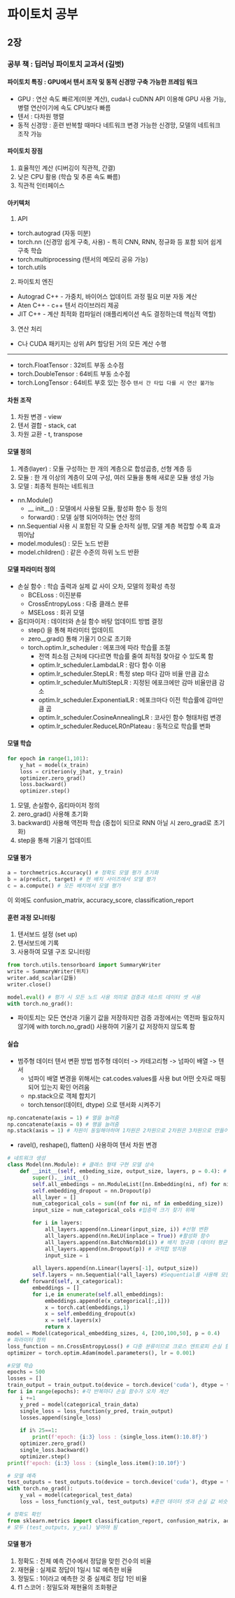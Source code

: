 # 파이토치 공부
## 2장
### 공부 책 : 딥러닝 파이토치 교과서 (길벗)

#### 파이토치 특징 : GPU에서 텐서 조작 및 동적 신경망 구축 가능한 프레임 워크
- GPU : 연산 속도 빠르게(미분 계산), cuda나 cuDNN API 이용해 GPU 사용 가능, 병렬 연산이기에 속도 CPU보다 빠름
- 텐서 : 다차원 행렬
- 동적 신경망 : 훈련 반복할 때마다 네트워크 변경 가능한 신경망, 모델의 네트워크 조작 가능

#### 파이토치 장점
1. 효율적인 계산 (디버깅이 직관적, 간결)
2. 낮은 CPU 활용 (학습 및 추론 속도 빠름)
3. 직관적 인터페이스

#### 아키텍처
1. API
- torch.autograd (자동 미분)
- torch.nn (신경망 쉽게 구축, 사용) - 특히 CNN, RNN, 정규화 등 포함 되어 쉽게 구축 학습
- torch.multiprocessing (텐서의 메모리 공유 가능)
- torch.utils

2. 파이토치 엔진
- Autograd C++ - 가중치, 바이어스 업데이트 과정 필요 미분 자동 계산
- Aten C++ - c++ 텐서 라이브러리 제공
- JIT C++ - 계산 최적화 컴파일러 (애플리케이션 속도 결정하는데 핵심적 역할)

3. 연산 처리
- C나 CUDA 패키지는 상위 API 할당된 거의 모든 계산 수행

---
- torch.FloatTensor : 32비트 부동 소수점
- torch.DoubleTensor : 64비트 부동 소수점
- torch.LongTensor : 64비트 부호 있는 정수
`텐서 간 타입 다를 시 연산 불가능`

#### 차원 조작
1. 차원 변경 - view
2. 텐서 결합 - stack, cat
3. 차원 교환 - t, transpose

#### 모델 정의
1. 계층(layer) : 모듈 구성하는 한 개의 계층으로 합성곱층, 선형 계층 등
2. 모듈 : 한 개 이상의 계층이 모여 구성, 여러 모듈을 통해 새로운 모듈 생성 가능
3. 모델 : 최종적 원하는 네트워크

- nn.Module()
    - __ init__() : 모델에서 사용될 모듈, 활성화 함수 등 정의 
    - forward() : 모델 실행 되어야하는 연산 정의
- nn.Sequential 사용 시 포함된 각 모듈 순차적 실행, 모델 계층 복잡할 수록 효과 뛰어남
- model.modules() : 모든 노드 반환
- model.children() : 같은 수준의 하위 노드 반환

#### 모델 파라미터 정의
- 손실 함수 : 학습 출력과 실제 값 사이 오차, 모델의 정확성 측정
    - BCELoss : 이진분류
    - CrossEntropyLoss : 다중 클래스 분류
    - MSELoss : 회귀 모델
- 옵티마이저 : 데이터와 손실 함수 바탕 업데이트 방법 결정
    - step() 을 통해 파라미터 업데이트
    - zero__grad() 통해 기울기 0으로 초기화
    - torch.optim.lr_scheduler : 에포크에 따라 학습률 조절
        - 전역 최소점 근처에 다다르면 학습률 줄여 최적점 찾아갈 수 있도록 함
        - optim.lr_scheduler.LambdaLR : 람다 함수 이용
        - optim.lr_scheduler.StepLR : 특정 step 마다 감마 비율 만큼 감소
        - optim.lr_scheduler.MultiStepLR : 지정된 에포크에만 감마 비율만큼 감소
        - optim.lr_scheduler.ExponentialLR : 에포크마다 이전 학습률에 감마만큼 곱
        - optim.lr_scheduler.CosineAnnealingLR : 코사인 함수 형태처럼 변경
        - optim.lr_scheduler.ReduceLR0nPlateau : 동적으로 학습률 변화
#### 모델 학습
```python
for epoch in range(1,101):
    y_hat = model(x_train)
    loss = criterion(y_jhat, y_train)
    optimizer.zero_grad()
    loss.backward()
    optimizer.step()
```
1. 모델, 손실함수, 옵티마이저 정의
2. zero_grad() 사용해 초기화
3. backward() 사용해 역전파 학습 (중첩이 되므로 RNN 아닐 시 zero_grad로 초기화)
4. step을 통해 기울기 업데이트

#### 모델 평가
```python
a = torchmetrics.Accuracy() # 정확도 모델 평가 초기화
b = a(predict, target) # 현 배치 사이즈에서 모델 평가
c = a.compute() # 모든 배치에서 모델 평가
```
이 외에도 confusion_matrix, accuracy_score, classification_report

#### 훈련 과정 모니터링
1. 텐서보드 설정 (set up)
2. 텐서보드에 기록
3. 사용하여 모델 구조 모니터링
```python
from torch.utils.tensorboard import SummaryWriter
write = SummaryWriter(위치)
writer.add_scalar(값들)
writer.close()
```
```python
model.eval() # 평가 시 모든 노드 사용 의미로 검증과 테스트 데이터 셋 사용
with torch.no_grad():
```
- 파이토치는 모든 연산과 기울기 값을 저장하지만 검증 과정에서는 역전파 필요하지 않기에 with torch.no_grad() 사용하여 기울기 값 저장하지 않도록 함

#### 실습
- 범주형 데이터 텐서 변환 방법
범주형 데이터 -> 카테고리형 -> 넘파이 배열 -> 텐서
    - 넘파이 배열 변경을 위해서는 cat.codes.values를 사용 but 어떤 숫자로 매핑 되어 있는지 확인 어려움
    - np.stack으로 객체 합치기
    - torch.tensor(데이터, dtype) 으로 텐서화 시켜주기
```python
np.concatenate(axis = 1) # 열을 늘려줌
np.concatenate(axis = 0) # 행을 늘려줌
np.stack(axis = 1) # 차원이 동일해야하며 1차원은 2차원으로 2차원은 3차원으로 만들어줌
```
- ravel(), reshape(), flatten() 사용하여 텐서 차원 변경

```python
# 네트워크 생성
class Model(nn.Module): # 클래스 형태 구현 모델 상속
    def __init__(self, embeding_size, output_size, layers, p = 0.4): # 모델에 사용될 파라미터와 신경망 초기와 용도
        super().__init__()
        self.all_embedings = nn.ModuleList([nn.Embedding(ni, nf) for ni, nf in embedding_size])
        self.embedding_dropout = nn.Dropout(p)
        all_layer = []
        num_categorical_cols = sum((nf for ni, nf in embedding_size))
        input_size = num_categorical_cols #입층력 크기 찾기 위해

        for i in layers:
            all_layers.append(nn.Linear(input_size, i)) #선형 변환
            all_layers.append(nn.ReLU(inplace = True)) #활성화 함수
            all_layers.append(nn.BatchNorm1d(i)) # 배치 정규화 (데이터 평균과 분산 조정)
            all_layers.append(nn.Dropout(p)) # 과적합 방지용
            input_size = i
        
        all_layers.append(nn.Linear(layers[-1], output_size))
        self.layers = nn.Sequential(*all_layers) #Sequential를 사용해 모든 계층이 순차적 실행이 되도록 함
    def forward(self, x_categorical):
        embeddings = []
        for i,e in enumerate(self.all_embeddings):
            embeddings.append(e(x_categorical[:,i]))
            x = torch.cat(embeddings,1)
            x = self.embedding_dropout(x)
            x = self.layers(x)
            return x
model = Model(categorical_embedding_sizes, 4, [200,100,50], p = 0.4)
# 파라미터 정의
loss_function = nn.CrossEntropyLoss() # 다중 분류이므로 크로스 엔트로피 손실 함수
optimizer = torch.optim.Adam(model.parameters(), lr = 0.001)

#모델 학습
epochs = 500
losses = []
train_output = train_output.to(device = torch.device('cuda'), dtype = torch.int64) #cuda를 이용해 GPU 사용
for i in range(epochs): #각 반복마다 손실 함수가 오차 계산
    i +=1
    y_pred = model(categorical_train_data)
    single_loss = loss_function(y_pred, train_output)
    losses.append(single_loss)
    
    if i% 25==1:
        print(f'epoch: {i:3} loss : {single_loss.item():10.8f}')
    optimizer.zero_grad()
    single_loss.backward()
    optimizer.step()
print(f'epoch: {i:3} loss : {single_loss.item():10.10f}')

# 모델 예측
test_outputs = test_outputs.to(device = torch.device('cuda'), dtype = torch.int64)
with torch.no_grad():
    y_val = model(categorical_test_data)
    loss = loss_function(y_val, test_outputs) #훈련 데이터 셋과 손실 값 비슷하면 과적합 발생하지 않은 것임

# 정확도 확인
from sklearn.metrics import classification_report, confusion_matrix, accuracy_score
# 모두 (test_outputs, y_val) 넣어야 됨
```
#### 모델 평가
1. 정확도 : 전체 예측 건수에서 정답을 맞힌 건수의 비율
2. 재현율 : 실제로 정답이 1일시 1로 예측한 비율
3. 정밀도 : 1이라고 예측한 것 중 실제로 정답 1인 비율
4. f1 스코어 : 정밀도와 재현율의 조화평균